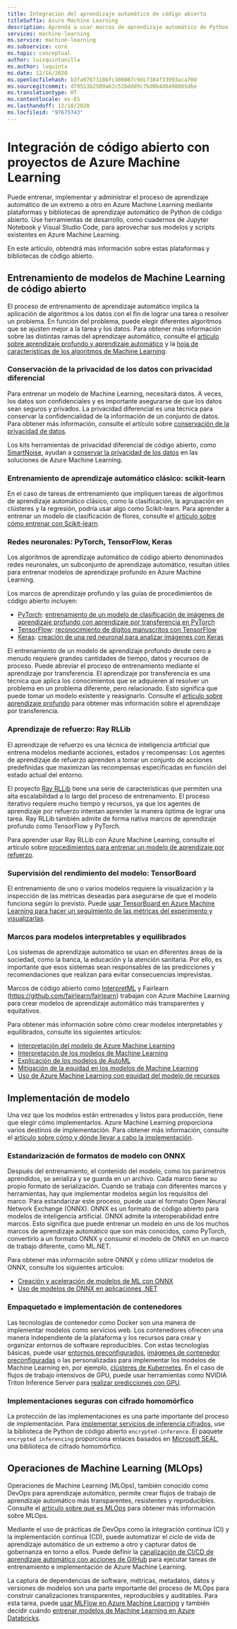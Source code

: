 ```yaml
---
title: Integración del aprendizaje automático de código abierto
titleSuffix: Azure Machine Learning
description: Aprenda a usar marcos de aprendizaje automático de Python de código abierto para entrenar, implementar y administrar soluciones de aprendizaje automático de un extremo a otro en Azure Machine Learning.
services: machine-learning
ms.service: machine-learning
ms.subservice: core
ms.topic: conceptual
author: luisquintanilla
ms.author: luquinta
ms.date: 12/16/2020
ms.openlocfilehash: b3fa9767310bfc300087c9dc7384f33993aca70d
ms.sourcegitcommit: d79513b2589a62c52bddd9c7bd0b4d6498805dbe
ms.translationtype: HT
ms.contentlocale: es-ES
ms.lasthandoff: 12/18/2020
ms.locfileid: "97675743"
---
```

# <a name="open-source-integration-with-azure-machine-learning-projects"></a>Integración de código abierto con proyectos de Azure Machine Learning

Puede entrenar, implementar y administrar el proceso de aprendizaje automático de un extremo a otro en Azure Machine Learning mediante plataformas y bibliotecas de aprendizaje automático de Python de código abierto.  Use herramientas de desarrollo, como cuadernos de Jupyter Notebook y Visual Studio Code, para aprovechar sus modelos y scripts existentes en Azure Machine Learning.  

En este artículo, obtendrá más información sobre estas plataformas y bibliotecas de código abierto.

## <a name="train-open-source-machine-learning-models"></a>Entrenamiento de modelos de Machine Learning de código abierto

El proceso de entrenamiento de aprendizaje automático implica la aplicación de algoritmos a los datos con el fin de lograr una tarea o resolver un problema. En función del problema, puede elegir diferentes algoritmos que se ajusten mejor a la tarea y los datos. Para obtener más información sobre las distintas ramas del aprendizaje automático, consulte el [artículo sobre aprendizaje profundo y aprendizaje automático](./concept-deep-learning-vs-machine-learning.md) y la [hoja de características de los algoritmos de Machine Learning](algorithm-cheat-sheet.md).

### <a name="preserve-data-privacy-using-differential-privacy"></a>Conservación de la privacidad de los datos con privacidad diferencial

Para entrenar un modelo de Machine Learning, necesitará datos. A veces, los datos son confidenciales y es importante asegurarse de que los datos sean seguros y privados. La privacidad diferencial es una técnica para conservar la confidencialidad de la información de un conjunto de datos. Para obtener más información, consulte el artículo sobre [conservación de la privacidad de datos](concept-differential-privacy.md). 

Los kits herramientas de privacidad diferencial de código abierto, como [SmartNoise](https://github.com/opendifferentialprivacy/smartnoise-core-python), ayudan a [conservar la privacidad de los datos](how-to-differential-privacy.md) en las soluciones de Azure Machine Learning.

### <a name="classical-machine-learning-scikit-learn"></a>Entrenamiento de aprendizaje automático clásico: scikit-learn

En el caso de tareas de entrenamiento que impliquen tareas de algoritmos de aprendizaje automático clásico, como la clasificación, la agrupación en clústeres y la regresión, podría usar algo como Scikit-learn. Para aprender a entrenar un modelo de clasificación de flores, consulte el [artículo sobre cómo entrenar con Scikit-learn](how-to-train-scikit-learn.md).

### <a name="neural-networks-pytorch-tensorflow-keras"></a>Redes neuronales: PyTorch, TensorFlow, Keras

Los algoritmos de aprendizaje automático de código abierto denominados redes neuronales, un subconjunto de aprendizaje automático, resultan útiles para entrenar modelos de aprendizaje profundo en Azure Machine Learning.

Los marcos de aprendizaje profundo y las guías de procedimientos de código abierto incluyen:

 *  [PyTorch](https://github.com/pytorch/pytorch): [entrenamiento de un modelo de clasificación de imágenes de aprendizaje profundo con aprendizaje por transferencia en PyTorch](how-to-train-pytorch.md) 
 *  [TensorFlow](https://github.com/tensorflow/tensorflow): [reconocimiento de dígitos manuscritos con TensorFlow](how-to-train-tensorflow.md)
 *  [Keras](https://github.com/keras-team/keras): [creación de una red neuronal para analizar imágenes con Keras](how-to-train-keras.md)

El entrenamiento de un modelo de aprendizaje profundo desde cero a menudo requiere grandes cantidades de tiempo, datos y recursos de proceso. Puede abreviar el proceso de entrenamiento mediante el aprendizaje por transferencia. El aprendizaje por transferencia es una técnica que aplica los conocimientos que se adquieren al resolver un problema en un problema diferente, pero relacionado. Esto significa que puede tomar un modelo existente y reasignarlo. Consulte el [artículo sobre aprendizaje profundo](concept-deep-learning-vs-machine-learning.md#transfer-learning) para obtener más información sobre el aprendizaje por transferencia.

### <a name="reinforcement-learning-ray-rllib"></a>Aprendizaje de refuerzo: Ray RLLib

El aprendizaje de refuerzo es una técnica de inteligencia artificial que entrena modelos mediante acciones, estados y recompensas: Los agentes de aprendizaje de refuerzo aprenden a tomar un conjunto de acciones predefinidas que maximizan las recompensas especificadas en función del estado actual del entorno. 

El proyecto [Ray RLLib](https://github.com/ray-project/ray) tiene una serie de características que permiten una alta escalabilidad a lo largo del proceso de entrenamiento. El proceso iterativo requiere mucho tiempo y recursos, ya que los agentes de aprendizaje por refuerzo intentan aprender la manera óptima de lograr una tarea.  Ray RLLib también admite de forma nativa marcos de aprendizaje profundo como TensorFlow y PyTorch.  

Para aprender usar Ray RLLib con Azure Machine Learning, consulte el artículo sobre [procedimientos para entrenar un modelo de aprendizaje por refuerzo](how-to-use-reinforcement-learning.md).

### <a name="monitor-model-performance-tensorboard"></a>Supervisión del rendimiento del modelo: TensorBoard

El entrenamiento de uno o varios modelos requiere la visualización y la inspección de las métricas deseadas para asegurarse de que el modelo funciona según lo previsto. Puede [usar TensorBoard en Azure Machine Learning para hacer un seguimiento de las métricas del experimento y visualizarlas](./how-to-monitor-tensorboard.md).

### <a name="frameworks-for-interpretable-and-fair-models"></a>Marcos para modelos interpretables y equilibrados

Los sistemas de aprendizaje automático se usan en diferentes áreas de la sociedad, como la banca, la educación y la atención sanitaria. Por ello, es importante que esos sistemas sean responsables de las predicciones y recomendaciones que realizan para evitar consecuencias imprevistas.

Marcos de código abierto como [InterpretML](https://github.com/interpretml/interpret/) y Fairlearn (https://github.com/fairlearn/fairlearn) trabajan con Azure Machine Learning para crear modelos de aprendizaje automático más transparentes y equitativos.

Para obtener más información sobre cómo crear modelos interpretables y equilibrados, consulte los siguientes artículos:

- [Interpretación del modelo de Azure Machine Learning](how-to-machine-learning-interpretability.md)
- [Interpretación de los modelos de Machine Learning](how-to-machine-learning-interpretability-aml.md)
- [Explicación de los modelos de AutoML](how-to-machine-learning-interpretability-automl.md)
- [Mitigación de la equidad en los modelos de Machine Learning](concept-fairness-ml.md)
- [Uso de Azure Machine Learning con equidad del modelo de recursos](how-to-machine-learning-fairness-aml.md)

## <a name="model-deployment"></a>Implementación de modelo

Una vez que los modelos están entrenados y listos para producción, tiene que elegir cómo implementarlos. Azure Machine Learning proporciona varios destinos de implementación. Para obtener más información, consulte el [artículo sobre cómo y dónde llevar a cabo la implementación](./how-to-deploy-and-where.md).

### <a name="standardize-model-formats-with-onnx"></a>Estandarización de formatos de modelo con ONNX

Después del entrenamiento, el contenido del modelo, como los parámetros aprendidos, se serializa y se guarda en un archivo. Cada marco tiene su propio formato de serialización. Cuando se trabaja con diferentes marcos y herramientas, hay que implementar modelos según los requisitos del marco. Para estandarizar este proceso, puede usar el formato Open Neural Network Exchange (ONNX). ONNX es un formato de código abierto para modelos de inteligencia artificial. ONNX admite la interoperabilidad entre marcos. Esto significa que puede entrenar un modelo en uno de los muchos marcos de aprendizaje automático que son más conocidos, como PyTorch, convertirlo a un formato ONNX y consumir el modelo de ONNX en un marco de trabajo diferente, como ML.NET.

Para obtener más información sobre ONNX y cómo utilizar modelos de ONNX, consulte los siguientes artículos:

- [Creación y aceleración de modelos de ML con ONNX](concept-onnx.md)
- [Uso de modelos de ONNX en aplicaciones .NET](how-to-use-automl-onnx-model-dotnet.md)

### <a name="package-and-deploy-models-as-containers"></a>Empaquetado e implementación de contenedores

Las tecnologías de contenedor como Docker son una manera de implementar modelos como servicios web. Los contenedores ofrecen una manera independiente de la plataforma y los recursos para crear y organizar entornos de software reproducibles. Con estas tecnologías básicas, puede usar [entornos preconfigurados](./how-to-use-environments.md), [imágenes de contenedor preconfiguradas](./how-to-deploy-custom-docker-image.md) o las personalizadas para implementar los modelos de Machine Learning en, por ejemplo, [clústeres de Kubernetes](./how-to-deploy-azure-kubernetes-service.md?tabs=python). En el caso de flujos de trabajo intensivos de GPU, puede usar herramientas como NVIDIA Triton Inference Server para [realizar predicciones con GPU](how-to-deploy-with-triton.md?tabs=python).

### <a name="secure-deployments-with-homomorphic-encryption"></a>Implementaciones seguras con cifrado homomórfico

La protección de las implementaciones es una parte importante del proceso de implementación. Para [implementar servicios de inferencia cifrados](how-to-homomorphic-encryption-seal.md), use la biblioteca de Python de código abierto `encrypted-inference`. El paquete `encrypted inferencing` proporciona enlaces basados en [Microsoft SEAL](https://github.com/Microsoft/SEAL), una biblioteca de cifrado homomórfico.

## <a name="machine-learning-operations-mlops"></a>Operaciones de Machine Learning (MLOps)

Operaciones de Machine Learning (MLOps), también conocido como DevOps para aprendizaje automático, permite crear flujos de trabajo de aprendizaje automático más transparentes, resistentes y reproducibles. Consulte el [artículo sobre qué es MLOps](./concept-model-management-and-deployment.md) para obtener más información sobre MLOps. 

Mediante el uso de prácticas de DevOps como la integración continua (CI) y la implementación continua (CD), puede automatizar el ciclo de vida de aprendizaje automático de un extremo a otro y capturar datos de gobernanza en torno a ellos. Puede definir la [canalización de CI/CD de aprendizaje automático con acciones de GitHub](./how-to-github-actions-machine-learning.md) para ejecutar tareas de entrenamiento e implementación de Azure Machine Learning. 

La captura de dependencias de software, métricas, metadatos, datos y versiones de modelos son una parte importante del proceso de MLOps para construir canalizaciones transparentes, reproducibles y auditables. Para esta tarea, puede [usar MLFlow en Azure Machine Learning](how-to-use-mlflow.md) y también decidir cuándo [entrenar modelos de Machine Learning en Azure Databricks](./how-to-use-mlflow-azure-databricks.md).
